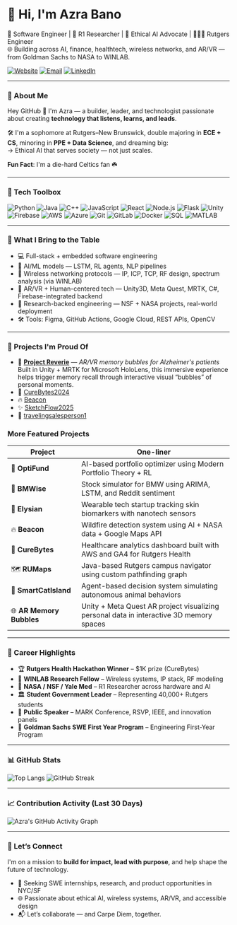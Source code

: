 # 👋 Hi, I'm Azra Bano

🚀 Software Engineer | 🔬 R1 Researcher | 🧠 Ethical AI Advocate | 👩🏻‍💻 Rutgers Engineer  
🌐 Building across AI, finance, healthtech, wireless networks, and AR/VR — from Goldman Sachs to NASA to WINLAB.

[![Website](https://img.shields.io/badge/Portfolio-azra--bano.com-blue?style=flat-square&logo=google-chrome)](https://azra-bano.com)
[![Email](https://img.shields.io/badge/Email-ab2895@scarletmail.rutgers.edu-blue?style=flat-square&logo=gmail)](mailto:ab2895@scarletmail.rutgers.edu)
[![LinkedIn](https://img.shields.io/badge/LinkedIn-Azra%20Bano-blue?style=flat-square&logo=linkedin)](https://linkedin.com/in/azrabano)

---

### 💼 About Me
Hey GitHub 👋 I'm Azra — a builder, leader, and technologist passionate about creating **technology that listens, learns, and leads**.

🛠 I'm a sophomore at Rutgers–New Brunswick, double majoring in **ECE + CS**, minoring in **PPE + Data Science**, and dreaming big:  
→ Ethical AI that serves society — not just scales.

**Fun Fact**: I'm a die-hard Celtics fan ☘️

---

### 🧰 Tech Toolbox

![Python](https://img.shields.io/badge/-Python-333?style=flat&logo=python)
![Java](https://img.shields.io/badge/-Java-333?style=flat&logo=java)
![C++](https://img.shields.io/badge/-C++-333?style=flat&logo=c%2B%2B)
![JavaScript](https://img.shields.io/badge/-JavaScript-333?style=flat&logo=javascript)
![React](https://img.shields.io/badge/-React-333?style=flat&logo=react)
![Node.js](https://img.shields.io/badge/-Node.js-333?style=flat&logo=node.js)
![Flask](https://img.shields.io/badge/-Flask-333?style=flat&logo=flask)
![Unity](https://img.shields.io/badge/-Unity-333?style=flat&logo=unity)
![Firebase](https://img.shields.io/badge/-Firebase-333?style=flat&logo=firebase)
![AWS](https://img.shields.io/badge/-AWS-333?style=flat&logo=amazon-aws)
![Azure](https://img.shields.io/badge/-Azure-333?style=flat&logo=microsoft-azure)
![Git](https://img.shields.io/badge/-Git-333?style=flat&logo=git)
![GitLab](https://img.shields.io/badge/-GitLab-333?style=flat&logo=gitlab)
![Docker](https://img.shields.io/badge/-Docker-333?style=flat&logo=docker)
![SQL](https://img.shields.io/badge/-SQL-333?style=flat&logo=mysql)
![MATLAB](https://img.shields.io/badge/-MATLAB-333?style=flat&logo=mathworks)

---

### 🌟 What I Bring to the Table

- 💻 Full-stack + embedded software engineering
- 🤖 AI/ML models — LSTM, RL agents, NLP pipelines
- 📡 Wireless networking protocols — IP, ICP, TCP, RF design, spectrum analysis (via WINLAB)
- 🧠 AR/VR + Human-centered tech — Unity3D, Meta Quest, MRTK, C#, Firebase-integrated backend
- 🔬 Research-backed engineering — NSF + NASA projects, real-world deployment
- 🛠 Tools: Figma, GitHub Actions, Google Cloud, REST APIs, OpenCV

---

### 📌 Projects I'm Proud Of

- 🧠 **[Project Reverie](https://github.com/azrabano23/ProjectReverie)** — *AR/VR memory bubbles for Alzheimer's patients*  
  Built in Unity + MRTK for Microsoft HoloLens, this immersive experience helps trigger memory recall through interactive visual “bubbles” of personal moments.
- 🚗 [CureBytes2024](https://github.com/azrabano23/CureBytes2024)
- 🔥 [Beacon](https://github.com/azrabano23/Beacon)
- ✨ [SketchFlow2025](https://github.com/azrabano23/sketchflow2025)
- 🧠 [travelingsalesperson1](https://github.com/azrabano23/travelingsalesperson1)


### More Featured Projects

| Project | One-liner |
|--------|-----------|
| 🧠 **OptiFund** | AI-based portfolio optimizer using Modern Portfolio Theory + RL |
| 🚗 **BMWise** | Stock simulator for BMW using ARIMA, LSTM, and Reddit sentiment |
| 👕 **Elysian** | Wearable tech startup tracking skin biomarkers with nanotech sensors |
| 🔥 **Beacon** | Wildfire detection system using AI + NASA data + Google Maps API |
| 💬 **CureBytes** | Healthcare analytics dashboard built with AWS and GA4 for Rutgers Health |
| 🗺 **RUMaps** | Java-based Rutgers campus navigator using custom pathfinding graph |
| 🐾 **SmartCatIsland** | Agent-based decision system simulating autonomous animal behaviors |
| 🌐 **AR Memory Bubbles** | Unity + Meta Quest AR project visualizing personal data in interactive 3D memory spaces |

---

### 🏅 Career Highlights

- 🏆 **Rutgers Health Hackathon Winner** – $1K prize (CureBytes)
- 🔬 **WINLAB Research Fellow** – Wireless systems, IP stack, RF modeling
- 🧪 **NASA / NSF / Yale Med** – R1 Researcher across hardware and AI
- 🏛️ **Student Government Leader** – Representing 40,000+ Rutgers students
- 💬 **Public Speaker** – MARK Conference, RSVP, IEEE, and innovation panels
- 🚀 **Goldman Sachs SWE First Year Program** – Engineering First-Year Program

---

### 📊 GitHub Stats

![Top Langs](https://github-readme-stats.vercel.app/api/top-langs/?username=azrabano23&layout=compact&theme=dracula)
![GitHub Streak](https://github-readme-streak-stats.herokuapp.com/?user=azrabano23&theme=dracula&hide_border=true)

---

### 📈 Contribution Activity (Last 30 Days)

![Azra's GitHub Activity Graph](https://github-readme-activity-graph.vercel.app/graph?username=azrabano23&theme=rogue)

---

### 🤝 Let’s Connect

I'm on a mission to **build for impact, lead with purpose**, and help shape the future of technology.

- 🔭 Seeking SWE internships, research, and product opportunities in NYC/SF
- 🌐 Passionate about ethical AI, wireless systems, AR/VR, and accessible design
- 📬 Let’s collaborate — and Carpe Diem, together.

